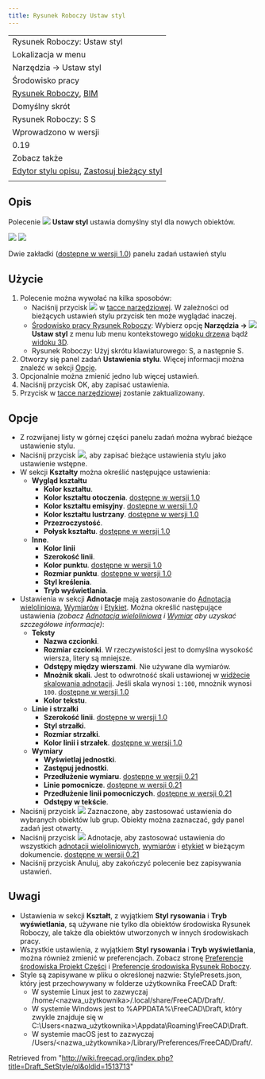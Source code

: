 ```yaml
---
title: Rysunek Roboczy Ustaw styl
---
```

|  |
| --- |
| Rysunek Roboczy: Ustaw styl |
| Lokalizacja w menu |
| Narzędzia → Ustaw styl |
| Środowisko pracy |
| [Rysunek Roboczy](/Draft_Workbench/pl "Draft Workbench/pl"), [BIM](/BIM_Workbench/pl "BIM Workbench/pl") |
| Domyślny skrót |
| Rysunek Roboczy: S S |
| Wprowadzono w wersji |
| 0.19 |
| Zobacz także |
| [Edytor stylu opisu](/Draft_AnnotationStyleEditor/pl "Draft AnnotationStyleEditor/pl"), [Zastosuj bieżący styl](/Draft_ApplyStyle/pl "Draft ApplyStyle/pl") |
|  |

## Opis

Polecenie ![](/images/Draft_SetStyle.svg) **Ustaw styl** ustawia domyślny styl dla nowych obiektów.

![](/images/Draft_SetStyle_Taskpanel_Tab_Shape.png) ![](/images/Draft_SetStyle_Taskpanel_Tab_Annotation.png)

Dwie zakładki ([dostępne w wersji 1.0](/Release_notes_1.0/pl "Release notes 1.0/pl")) panelu zadań ustawień stylu

## Użycie

1. Polecenie można wywołać na kilka sposobów:
   * Naciśnij przycisk ![](/images/Draft_tray_button_style.png) w [tacce narzędziowej](/Draft_Tray/pl "Draft Tray/pl"). W zależności od bieżących ustawień stylu przycisk ten może wyglądać inaczej.
   * [Środowisko pracy Rysunek Roboczy](/Draft_Workbench/pl "Draft Workbench/pl"): Wybierz opcję **Narzędzia → ![](/images/Draft_SetStyle.svg) Ustaw styl** z menu lub menu kontekstowego [widoku drzewa](/Tree_view/pl "Tree view/pl") bądź [widoku 3D](/3D_view/pl "3D view/pl").
   * Rysunek Roboczy: Użyj skrótu klawiaturowego: S, a następnie S.
2. Otworzy się panel zadań **Ustawienia stylu**. Więcej informacji można znaleźć w sekcji [Opcje](#Opcje).
3. Opcjonalnie można zmienić jedno lub więcej ustawień.
4. Naciśnij przycisk OK, aby zapisać ustawienia.
5. Przycisk w [tacce narzędziowej](/Draft_Tray/pl "Draft Tray/pl") zostanie zaktualizowany.

## Opcje

* Z rozwijanej listy w górnej części panelu zadań można wybrać bieżące ustawienie stylu.
* Naciśnij przycisk ![](/images/Document-save.svg), aby zapisać bieżące ustawienia stylu jako ustawienie wstępne.
* W sekcji **Kształty** można określić następujące ustawienia:
  + **Wygląd kształtu**
    - **Kolor kształtu**.
    - **Kolor kształtu otoczenia**. [dostępne w wersji 1.0](/Release_notes_1.0/pl "Release notes 1.0/pl")
    - **Kolor kształtu emisyjny**. [dostępne w wersji 1.0](/Release_notes_1.0/pl "Release notes 1.0/pl")
    - **Kolor kształtu lustrzany**. [dostępne w wersji 1.0](/Release_notes_1.0/pl "Release notes 1.0/pl")
    - **Przezroczystość**.
    - **Połysk kształtu**. [dostępne w wersji 1.0](/Release_notes_1.0/pl "Release notes 1.0/pl")
  + **Inne**.
    - **Kolor linii**
    - **Szerokość linii**.
    - **Kolor punktu**. [dostępne w wersji 1.0](/Release_notes_1.0/pl "Release notes 1.0/pl")
    - **Rozmiar punktu**. [dostępne w wersji 1.0](/Release_notes_1.0/pl "Release notes 1.0/pl")
    - **Styl kreślenia**.
    - **Tryb wyświetlania**.
* Ustawienia w sekcji **Adnotacje** mają zastosowanie do [Adnotacja wieloliniowa](/Draft_Text "Draft Text"), [Wymiarów](/Draft_Dimension "Draft Dimension") i [Etykiet](/Draft_Label "Draft Label"). Można określić następujące ustawienia *(zobacz [Adnotacja wieloliniowa](/Draft_Text#Widok "Draft Text") i [Wymiar](/Draft_Dimension/pl#Widok "Draft Dimension/pl") aby uzyskać szczegółowe informacje)*:
  + **Teksty**
    - **Nazwa czcionki**.
    - **Rozmiar czcionki**. W rzeczywistości jest to domyślna wysokość wiersza, litery są mniejsze.
    - **Odstępy między wierszami**. Nie używane dla wymiarów.
    - **Mnożnik skali**. Jest to odwrotność skali ustawionej w [widżecie skalowania adnotacji](/Draft_annotation_scale_widget/pl "Draft annotation scale widget/pl"). Jeśli skala wynosi `1:100`, mnożnik wynosi `100`. [dostępne w wersji 1.0](/Release_notes_1.0/pl "Release notes 1.0/pl")
    - **Kolor tekstu**.
  + **Linie i strzałki**
    - **Szerokość linii**. [dostępne w wersji 1.0](/Release_notes_1.0/pl "Release notes 1.0/pl")
    - **Styl strzałki**.
    - **Rozmiar strzałki**.
    - **Kolor linii i strzałek**. [dostępne w wersji 1.0](/Release_notes_1.0/pl "Release notes 1.0/pl")
  + **Wymiary**
    - **Wyświetlaj jednostki**.
    - **Zastępuj jednostki**.
    - **Przedłużenie wymiaru**. [dostępne w wersji 0.21](/Release_notes_0.21/pl "Release notes 0.21/pl")
    - **Linie pomocnicze**. [dostępne w wersji 0.21](/Release_notes_0.21/pl "Release notes 0.21/pl")
    - **Przedłużenie linii pomocniczych**. [dostępne w wersji 0.21](/Release_notes_0.21/pl "Release notes 0.21/pl")
    - **Odstępy w tekście**.
* Naciśnij przycisk ![](/images/Draft_SetStyle.svg) Zaznaczone, aby zastosować ustawienia do wybranych obiektów lub grup. Obiekty można zaznaczać, gdy panel zadań jest otwarty.
* Naciśnij przycisk ![](/images/Draft_Text.svg) Adnotacje, aby zastosować ustawienia do wszystkich [adnotacji wieloliniowych](/Draft_Text/pl "Draft Text/pl"), [wymiarów](/Draft_Dimension/pl "Draft Dimension/pl") i [etykiet](/Draft_Label/pl "Draft Label/pl") w bieżącym dokumencie. [dostępne w wersji 0.21](/Release_notes_0.21/pl "Release notes 0.21/pl")
* Naciśnij przycisk Anuluj, aby zakończyć polecenie bez zapisywania ustawień.

## Uwagi

* Ustawienia w sekcji **Kształt**, z wyjątkiem **Styl rysowania** i **Tryb wyświetlania**, są używane nie tylko dla obiektów środowiska Rysunek Roboczy, ale także dla obiektów utworzonych w innych środowiskach pracy.
* Wszystkie ustawienia, z wyjątkiem **Styl rysowania** i **Tryb wyświetlania**, można również zmienić w preferencjach. Zobacz stronę [Preferencje środowiska Projekt Części](/PartDesign_Preferences/pl#Wygląd_kształtu "PartDesign Preferences/pl") i [Preferencje środowiska Rysunek Roboczy](/Draft_Preferences/pl#Teksty_i_wymiary "Draft Preferences/pl").
* Style są zapisywane w pliku o określonej nazwie: StylePresets.json, który jest przechowywany w folderze użytkownika FreeCAD Draft:
  + W systemie Linux jest to zazwyczaj /home/<nazwa\_użytkownika>/.local/share/FreeCAD/Draft/.
  + W systemie Windows jest to %APPDATA%\FreeCAD\Draft\, który zwykle znajduje się w C:\Users\<nazwa\_użytkownika>\Appdata\Roaming\FreeCAD\Draft\.
  + W systemie macOS jest to zazwyczaj /Users/<nazwa\_użytkownika>/Library/Preferences/FreeCAD/Draft/.

Retrieved from "<http://wiki.freecad.org/index.php?title=Draft_SetStyle/pl&oldid=1513713>"
